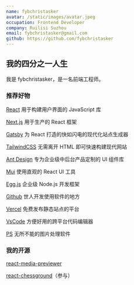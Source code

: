 ```yaml
---
name: fybchristasker
avatar: /static/images/avatar.jpeg
occupation: Frontend Developer
company: Ruilisi Suzhou
email: fybchristasker@gmail.com
github: https://github.com/fybchristasker
---
```


## 我的四分之一人生

我是 fybchristasker，是一名前端工程师。

### 推荐好物

[React](https://reactjs.org) 用于构建用户界面的 JavaScript 库

[Next.js](https://nextjs.org) 用于生产的 React 框架

[Gatsby](https://gatsbyjs.com) 为 React 打造的快如闪电的现代化站点生成器

[TailwindCSS](https://tailwindcss.com) 无需离开 HTML 即可快速构建现代网站

[Ant Design](https://ant.design) 专为企业级中后台产品定制的 UI 组件库

[Mui](https://mui.com) 使用直观的 React UI 工具

[Egg.js](https://www.eggjs.org) 企业级 Node.js 开发框架

[Github](https://github.com) 世人开发使用软件的地方

[Vercel](https://vercel.com) 免费发布静态站点的平台

[VsCode](https://code.visualstudio.com) 方便好用的跨平台代码编辑器

[PS](https://www.adobe.com/cn/products/photoshop.html) 无所不能的图片处理软件

### 我的开源

[react-media-previewer](https://github.com/ruilisi/react-media-previewer)

[react-chessground](https://github.com/ruilisi/react-chessground)（参与）
